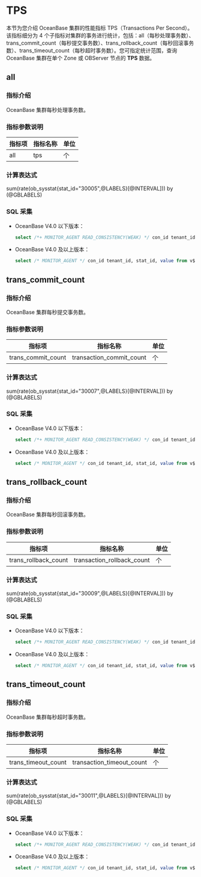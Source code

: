 # TPS

本节为您介绍 OceanBase 集群的性能指标 TPS（Transactions Per Second）。该指标细分为 4 个子指标对集群的事务进行统计，包括：all（每秒处理事务数）、trans_commit_count（每秒提交事务数）、trans_rollback_count（每秒回滚事务数）、trans_timeout_count（每秒超时事务数）。您可指定统计范围，查询 OceanBase 集群在单个 Zone 或 OBServer 节点的 **TPS** 数据。

## all

### 指标介绍

OceanBase 集群每秒处理事务数。

### 指标参数说明

| **指标项** |     **指标名称**      | **单位** |
|---------|-------------------|--------|
| all     | tps | 个      |

### 计算表达式

sum(rate(ob_sysstat{stat_id="30005",@LABELS}[@INTERVAL])) by (@GBLABELS)

### SQL 采集

* OceanBase V4.0 以下版本：

  ```sql
  select /*+ MONITOR_AGENT READ_CONSISTENCY(WEAK) */ con_id tenant_id, stat_id, value from v$sysstat where stat_id IN (30005) and (con_id > 1000 or con_id = 1) and class < 1000
  ```

* OceanBase V4.0 及以上版本：

  ```sql
  select /* MONITOR_AGENT */ con_id tenant_id, stat_id, value from v$sysstat, DBA_OB_TENANTS where stat_id IN (30005) and (con_id > 1000 or con_id = 1) and class < 1000
  ```

## trans_commit_count

### 指标介绍

OceanBase 集群每秒提交事务数。

### 指标参数说明

|      **指标项**       |         **指标名称**         | **单位** |
|--------------------|--------------------------|--------|
| trans_commit_count | transaction_commit_count | 个      |

### 计算表达式

sum(rate(ob_sysstat{stat_id="30007",@LABELS}[@INTERVAL])) by (@GBLABELS)

### SQL 采集

* OceanBase V4.0 以下版本：

  ```sql
  select /*+ MONITOR_AGENT READ_CONSISTENCY(WEAK) */ con_id tenant_id, stat_id, value from v$sysstat where stat_id IN (30007) and (con_id > 1000 or con_id = 1) and class < 1000
  ```

* OceanBase V4.0 及以上版本：

  ```sql
  select /* MONITOR_AGENT */ con_id tenant_id, stat_id, value from v$sysstat, DBA_OB_TENANTS where stat_id IN (30007) and (con_id > 1000 or con_id = 1) and class < 1000
  ```

## trans_rollback_count

### 指标介绍

OceanBase 集群每秒回滚事务数。

### 指标参数说明

|  **指标项**  |   **指标名称**     | **单位** |
|---------------|-----------|--------|
| trans_rollback_count | transaction_rollback_count | 个      |

### 计算表达式

sum(rate(ob_sysstat{stat_id="30009",@LABELS}[@INTERVAL])) by (@GBLABELS)

### SQL 采集

* OceanBase V4.0 以下版本：

  ```sql
  select /*+ MONITOR_AGENT READ_CONSISTENCY(WEAK) */ con_id tenant_id, stat_id, value from v$sysstat where stat_id IN (30009) and (con_id > 1000 or con_id = 1) and class < 1000
  ```

* OceanBase V4.0 及以上版本：

  ```sql
  select /* MONITOR_AGENT */ con_id tenant_id, stat_id, value from v$sysstat, DBA_OB_TENANTS where stat_id IN (30009) and (con_id > 1000 or con_id = 1) and class < 1000
  ```

## trans_timeout_count

### 指标介绍

OceanBase 集群每秒超时事务数。

### 指标参数说明

|       **指标项**       |         **指标名称**          | **单位** |
|---------------------|---------------------------|--------|
| trans_timeout_count | transaction_timeout_count | 个      |

### 计算表达式

sum(rate(ob_sysstat{stat_id="30011",@LABELS}[@INTERVAL])) by (@GBLABELS)

### SQL 采集

* OceanBase V4.0 以下版本：

  ```sql
  select /*+ MONITOR_AGENT READ_CONSISTENCY(WEAK) */ con_id tenant_id, stat_id, value from v$sysstat where stat_id IN (30011) and (con_id > 1000 or con_id = 1) and class < 1000
  ```

* OceanBase V4.0 及以上版本：

  ```sql
  select /* MONITOR_AGENT */ con_id tenant_id, stat_id, value from v$sysstat, DBA_OB_TENANTS where stat_id IN (30011) and (con_id > 1000 or con_id = 1) and class < 1000
  ```
